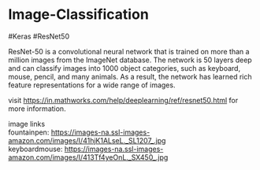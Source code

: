 # Image-Classification
#Keras #ResNet50

ResNet-50 is a convolutional neural network that is trained on more than a million images from the ImageNet database. The network is 50 layers deep and can classify images into 1000 object categories, such as keyboard, mouse, pencil, and many animals. As a result, the network has learned rich feature representations for a wide range of images.

visit https://in.mathworks.com/help/deeplearning/ref/resnet50.html for more information.

image links </br>
  fountainpen: https://images-na.ssl-images-amazon.com/images/I/41hjK1ALseL._SL1207_.jpg </br>
  keyboardmouse: https://images-na.ssl-images-amazon.com/images/I/413Tf4yeOnL._SX450_.jpg

